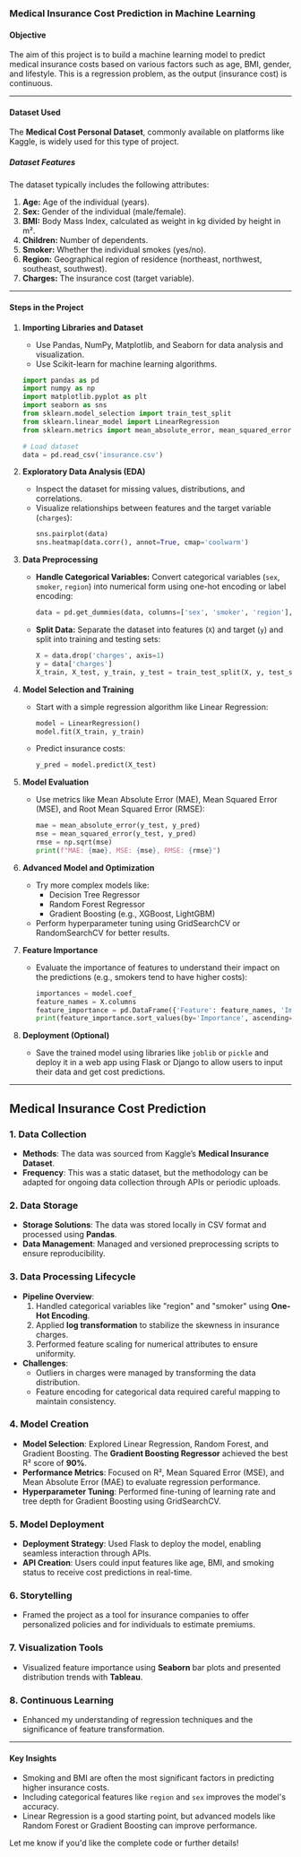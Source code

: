 ### **Medical Insurance Cost Prediction in Machine Learning**

<!-- ****\***** Nikita Kotkar **\*\*\*\*** -->

#### **Objective**

The aim of this project is to build a machine learning model to predict medical insurance costs based on various factors such as age, BMI, gender, and lifestyle. This is a regression problem, as the output (insurance cost) is continuous.

---

#### **Dataset Used**

The **Medical Cost Personal Dataset**, commonly available on platforms like Kaggle, is widely used for this type of project.

##### **Dataset Features**

The dataset typically includes the following attributes:

1. **Age:** Age of the individual (years).
2. **Sex:** Gender of the individual (male/female).
3. **BMI:** Body Mass Index, calculated as weight in kg divided by height in m².
4. **Children:** Number of dependents.
5. **Smoker:** Whether the individual smokes (yes/no).
6. **Region:** Geographical region of residence (northeast, northwest, southeast, southwest).
7. **Charges:** The insurance cost (target variable).

---

#### **Steps in the Project**

1. **Importing Libraries and Dataset**

   - Use Pandas, NumPy, Matplotlib, and Seaborn for data analysis and visualization.
   - Use Scikit-learn for machine learning algorithms.

   ```python
   import pandas as pd
   import numpy as np
   import matplotlib.pyplot as plt
   import seaborn as sns
   from sklearn.model_selection import train_test_split
   from sklearn.linear_model import LinearRegression
   from sklearn.metrics import mean_absolute_error, mean_squared_error

   # Load dataset
   data = pd.read_csv('insurance.csv')
   ```

2. **Exploratory Data Analysis (EDA)**

   - Inspect the dataset for missing values, distributions, and correlations.
   - Visualize relationships between features and the target variable (`charges`):
     ```python
     sns.pairplot(data)
     sns.heatmap(data.corr(), annot=True, cmap='coolwarm')
     ```

3. **Data Preprocessing**

   - **Handle Categorical Variables:** Convert categorical variables (`sex`, `smoker`, `region`) into numerical form using one-hot encoding or label encoding:
     ```python
     data = pd.get_dummies(data, columns=['sex', 'smoker', 'region'], drop_first=True)
     ```
   - **Split Data:** Separate the dataset into features (`X`) and target (`y`) and split into training and testing sets:
     ```python
     X = data.drop('charges', axis=1)
     y = data['charges']
     X_train, X_test, y_train, y_test = train_test_split(X, y, test_size=0.2, random_state=42)
     ```

4. **Model Selection and Training**

   - Start with a simple regression algorithm like Linear Regression:
     ```python
     model = LinearRegression()
     model.fit(X_train, y_train)
     ```
   - Predict insurance costs:
     ```python
     y_pred = model.predict(X_test)
     ```

5. **Model Evaluation**

   - Use metrics like Mean Absolute Error (MAE), Mean Squared Error (MSE), and Root Mean Squared Error (RMSE):
     ```python
     mae = mean_absolute_error(y_test, y_pred)
     mse = mean_squared_error(y_test, y_pred)
     rmse = np.sqrt(mse)
     print(f"MAE: {mae}, MSE: {mse}, RMSE: {rmse}")
     ```

6. **Advanced Model and Optimization**

   - Try more complex models like:
     - Decision Tree Regressor
     - Random Forest Regressor
     - Gradient Boosting (e.g., XGBoost, LightGBM)
   - Perform hyperparameter tuning using GridSearchCV or RandomSearchCV for better results.

7. **Feature Importance**

   - Evaluate the importance of features to understand their impact on the predictions (e.g., smokers tend to have higher costs):
     ```python
     importances = model.coef_
     feature_names = X.columns
     feature_importance = pd.DataFrame({'Feature': feature_names, 'Importance': importances})
     print(feature_importance.sort_values(by='Importance', ascending=False))
     ```

8. **Deployment (Optional)**
   - Save the trained model using libraries like `joblib` or `pickle` and deploy it in a web app using Flask or Django to allow users to input their data and get cost predictions.

---

## **Medical Insurance Cost Prediction**

### 1. **Data Collection**

- **Methods**: The data was sourced from Kaggle’s **Medical Insurance Dataset**.
- **Frequency**: This was a static dataset, but the methodology can be adapted for ongoing data collection through APIs or periodic uploads.

### 2. **Data Storage**

- **Storage Solutions**: The data was stored locally in CSV format and processed using **Pandas**.
- **Data Management**: Managed and versioned preprocessing scripts to ensure reproducibility.

### 3. **Data Processing Lifecycle**

- **Pipeline Overview**:
  1. Handled categorical variables like "region" and "smoker" using **One-Hot Encoding**.
  2. Applied **log transformation** to stabilize the skewness in insurance charges.
  3. Performed feature scaling for numerical attributes to ensure uniformity.
- **Challenges**:
  - Outliers in charges were managed by transforming the data distribution.
  - Feature encoding for categorical data required careful mapping to maintain consistency.

### 4. **Model Creation**

- **Model Selection**: Explored Linear Regression, Random Forest, and Gradient Boosting. The **Gradient Boosting Regressor** achieved the best R² score of **90%**.
- **Performance Metrics**: Focused on R², Mean Squared Error (MSE), and Mean Absolute Error (MAE) to evaluate regression performance.
- **Hyperparameter Tuning**: Performed fine-tuning of learning rate and tree depth for Gradient Boosting using GridSearchCV.

### 5. **Model Deployment**

- **Deployment Strategy**: Used Flask to deploy the model, enabling seamless interaction through APIs.
- **API Creation**: Users could input features like age, BMI, and smoking status to receive cost predictions in real-time.

### 6. **Storytelling**

- Framed the project as a tool for insurance companies to offer personalized policies and for individuals to estimate premiums.

### 7. **Visualization Tools**

- Visualized feature importance using **Seaborn** bar plots and presented distribution trends with **Tableau**.

### 8. **Continuous Learning**

- Enhanced my understanding of regression techniques and the significance of feature transformation.

---

#### **Key Insights**

- Smoking and BMI are often the most significant factors in predicting higher insurance costs.
- Including categorical features like `region` and `sex` improves the model's accuracy.
- Linear Regression is a good starting point, but advanced models like Random Forest or Gradient Boosting can improve performance.

Let me know if you'd like the complete code or further details!
